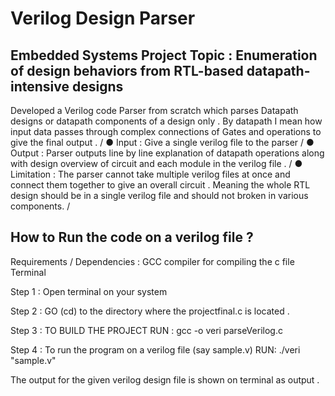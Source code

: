 # Verilog Design Parser

## Embedded Systems Project Topic : Enumeration of design behaviors from RTL-based datapath-intensive designs

Developed a Verilog code Parser from scratch which parses
Datapath designs or datapath components of a design only . By datapath I mean
how input data passes through complex connections of Gates and operations to
give the final output . /
● Input : Give a single verilog file to the parser /
● Output : Parser outputs line by line explanation of datapath operations along with
design overview of circuit and each module in the verilog file . /
● Limitation : The parser cannot take multiple verilog files at once and connect
them together to give an overall circuit . Meaning the whole RTL design should be
in a single verilog file and should not broken in various components. /

##  How to Run the code on a verilog file ?

Requirements / Dependencies : GCC compiler for compiling the c file 
                                                 Terminal 

Step 1 : Open terminal on your system 

Step 2 : GO (cd) to the directory where the projectfinal.c is located .


Step 3 : TO BUILD THE PROJECT RUN : gcc -o veri parseVerilog.c

Step 4 : To run the program on a verilog file (say sample.v) RUN:  ./veri "sample.v"


The output for the given verilog design file is shown on terminal as output .
